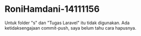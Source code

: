 # RoniHamdani-14111156
Untuk folder "s" dan "Tugas Laravel" itu tidak digunakan. Ada ketidaksengajaan commit-push, saya belum tahu cara hapusnya.

